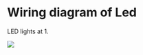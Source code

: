 # Wiring diagram of Led #

LED lights at 1.

<img src='https://sites.google.com/site/analogsynthdiy/_/rsrc/1410552792740/sobstvennye-razrabotki/sintezator-na-baze-plis/11---vvod-vyvod/1-5---svetodiod/LED.png'>